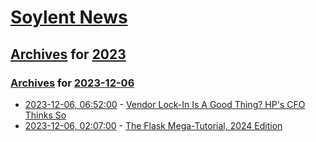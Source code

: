 # [Soylent News](../../../README.md)

## [Archives](../../index.md) for [2023](../index.md)

### [Archives](../../index.md) for [2023-12-06](index.md)

* [2023-12-06, 06:52:00](https://soylentnews.org/article.pl?sid=23/12/06/0139254&from=rss) - [Vendor Lock-In Is A Good Thing? HP's CFO Thinks So](https://soylentnews.org/article.pl?sid=23/12/06/0139254&from=rss)
* [2023-12-06, 02:07:00](https://soylentnews.org/article.pl?sid=23/12/04/0618248&from=rss) - [The Flask Mega-Tutorial, 2024 Edition](https://soylentnews.org/article.pl?sid=23/12/04/0618248&from=rss)
